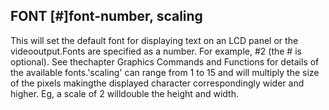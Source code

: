 ## FONT [#]font-number, scaling

This will set the default font for displaying text on an LCD panel or the videooutput.Fonts are specified as a number. For example, #2 (the # is optional). See thechapter Graphics Commands and Functions for details of the available fonts.'scaling' can range from 1 to 15 and will multiply the size of the pixels makingthe displayed character correspondingly wider and higher. Eg, a scale of 2 willdouble the height and width.